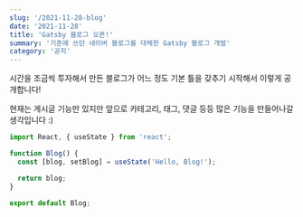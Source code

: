 ```yaml
---
slug: '/2021-11-28-blog'
date: '2021-11-28'
title: 'Gatsby 블로그 오픈!'
summary: '기존에 쓰던 네이버 블로그를 대체한 Gatsby 블로그 개발'
category: '공지'
---
```


시간을 조금씩 투자해서 만든 블로그가 어느 정도 기본 틀을 갖추기 시작해서 이렇게 공개합니다!

현재는 게시글 기능만 있지만 앞으로 카테고리, 태그, 댓글 등등 많은 기능을 만들어나갈 생각입니다 :)

```ts
import React, { useState } from 'react';

function Blog() {
  const [blog, setBlog] = useState('Hello, Blog!');

  return blog;
}

export default Blog;
```
